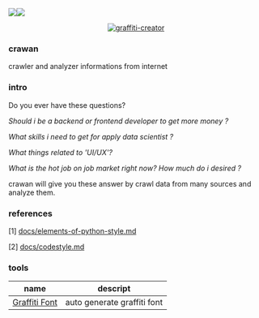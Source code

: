 <img src="https://img.shields.io/badge/license-MIT-green" /><img src="https://img.shields.io/badge/version-v0.1-lightgrey" />

<p align="center">
<a href="https://fontmeme.com/graffiti-creator/"><img src="https://fontmeme.com/permalink/220718/cf83fc275ade5340b6aa24c10b4d879f.png" alt="graffiti-creator" border="0"></a>
</p>

### crawan

crawler and analyzer informations from internet

### intro

Do you ever have these questions?

*Should i be a backend or frontend developer to get more money ?* 

*What skills i need to get for apply data scientist ?*

*What things related to 'UI/UX'?*

*What is the hot job on job market right now? How much do i desired ?*
  
crawan will give you these answer by crawl data from many sources and analyze them.

### references

[1] [docs/elements-of-python-style.md](https://github.com/amontalenti/elements-of-python-style)

[2] [docs/codestyle.md](https://github.com/updog/codestyle)

### tools

|name|descript|
|---|---|
|[Graffiti Font](https://fontmeme.com/graffiti-creator/)|auto generate graffiti font|
